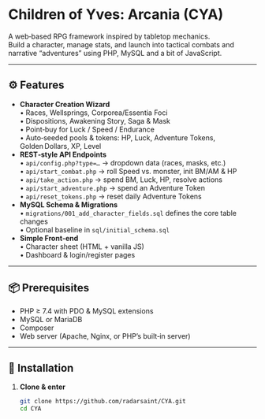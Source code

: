 # Children of Yves: Arcania (CYA)

A web‑based RPG framework inspired by tabletop mechanics.  
Build a character, manage stats, and launch into tactical combats and narrative “adventures” using PHP, MySQL and a bit of JavaScript.

---

## ⚙️ Features

- **Character Creation Wizard**  
  • Races, Wellsprings, Corporea/Essentia Foci  
  • Dispositions, Awakening Story, Saga & Mask  
  • Point‑buy for Luck / Speed / Endurance  
  • Auto‑seeded pools & tokens: HP, Luck, Adventure Tokens, Golden Dollars, XP, Level  
- **REST‑style API Endpoints**  
  • `api/config.php?type=…` → dropdown data (races, masks, etc.)  
  • `api/start_combat.php` → roll Speed vs. monster, init BM/AM & HP  
  • `api/take_action.php` → spend BM, Luck, HP, resolve actions  
  • `api/start_adventure.php` → spend an Adventure Token  
  • `api/reset_tokens.php` → reset daily Adventure Tokens  
- **MySQL Schema & Migrations**  
  • `migrations/001_add_character_fields.sql` defines the core table changes  
  • Optional baseline in `sql/initial_schema.sql`  
- **Simple Front‑end**  
  • Character sheet (HTML + vanilla JS)  
  • Dashboard & login/register pages  

---

## 📦 Prerequisites

- PHP ≥ 7.4 with PDO & MySQL extensions  
- MySQL or MariaDB  
- Composer  
- Web server (Apache, Nginx, or PHP’s built‑in server)  

---

## 🚀 Installation

1. **Clone & enter**  
   ```bash
   git clone https://github.com/radarsaint/CYA.git
   cd CYA
